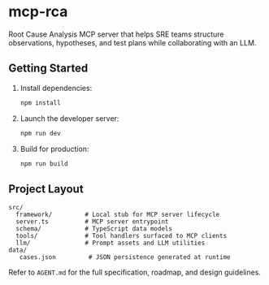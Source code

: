 # mcp-rca

Root Cause Analysis MCP server that helps SRE teams structure observations, hypotheses, and test plans while collaborating with an LLM.

## Getting Started

1. Install dependencies:
   ```bash
   npm install
   ```
2. Launch the developer server:
   ```bash
   npm run dev
   ```
3. Build for production:
   ```bash
   npm run build
   ```

## Project Layout

```
src/
  framework/         # Local stub for MCP server lifecycle
  server.ts          # MCP server entrypoint
  schema/            # TypeScript data models
  tools/             # Tool handlers surfaced to MCP clients
  llm/               # Prompt assets and LLM utilities
data/
   cases.json         # JSON persistence generated at runtime
```

Refer to `AGENT.md` for the full specification, roadmap, and design guidelines.
